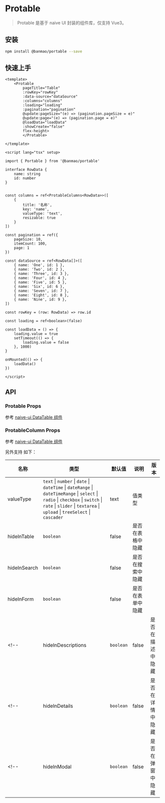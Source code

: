 # Protable

> Protable 是基于 naive UI 封装的组件库，仅支持 Vue3。

## 安装

```bash
npm install @banmao/portable --save
```

## 快速上手

```vue
<template>
    <Protable
        pageTitle="Table"
        :rowKey="rowKey"
        :data-source="dataSource"
        :columns="columns"
        :loading="loading"
        :pagination="pagination"
        @update:pageSize="(e) => (pagination.pageSize = e)"
        @update:page="(e) => (pagination.page = e)"
        @loadData="loadData"
        :showCreate="false"
        flex-height>
        </Protable>

</template>

<script lang="tsx" setup>

import { Portable } from '@banmao/portable'

interface RowData {
    name: string
    id: number
}


const columns = ref<ProtableColumns<RowData>>([
    {
        title: '名称',
        key: 'name',
        valueType: 'text',
        resizable: true
    }
])

const pagination = ref({
    pageSize: 10,
    itemCount: 100,
    page: 1
})

const dataSource = ref<RowData[]>([
    { name: 'One', id: 1 },
    { name: 'Two', id: 2 },
    { name: 'Three', id: 3 },
    { name: 'Four', id: 4 },
    { name: 'Five', id: 5 },
    { name: 'Six', id: 6 },
    { name: 'Seven', id: 7 },
    { name: 'Eight', id: 8 },
    { name: 'Nine', id: 9 },
])

const rowKey = (row: RowData) => row.id

const loading = ref<boolean>(false)

const loadData = () => {
    loading.value = true
    setTimeout(() => {
        loading.value = false
    }, 1000)
}

onMounted(() => {
    loadData()
})

</script>
```



## API

### Protable Props

参考 [naive-ui DataTable 组件](https://www.naiveui.com/zh-CN/os-theme/components/data-table#DataTable-Props)

### ProtableColumn Props

参考 [naive-ui DataTable 组件](https://www.naiveui.com/zh-CN/os-theme/components/data-table#DataTable-Props)

另外支持 如下：

| 名称 | 类型 | 默认值 | 说明 | 版本 |
| --- | --- | --- | --- | --- |
| valueType | `text` \| `number` \| `date` \| `dateTime` \| `dateRange` \| `dateTimeRange` \| `select` \| `radio` \| `checkbox` \| `switch` \| `rate` \| `slider` \| `textarea` \| `upload` \| `treeSelect` \| `cascader` | text | 值类型 |  |
| hideInTable | `boolean` | false | 是否在表格中隐藏 |  |
| hideInSearch | `boolean` | false | 是否在搜索中隐藏 |  |
| hideInForm | `boolean` | false | 是否在表单中隐藏 |  |
<!-- | hideInDescriptions | `boolean` | false | 是否在描述中隐藏 | 开发中 | -->
<!-- | hideInDetails | `boolean` | false | 是否在详情中隐藏 | 开发中 | -->
<!-- | hideInModal | `boolean` | false | 是否在弹窗中隐藏 | 开发中 | -->

